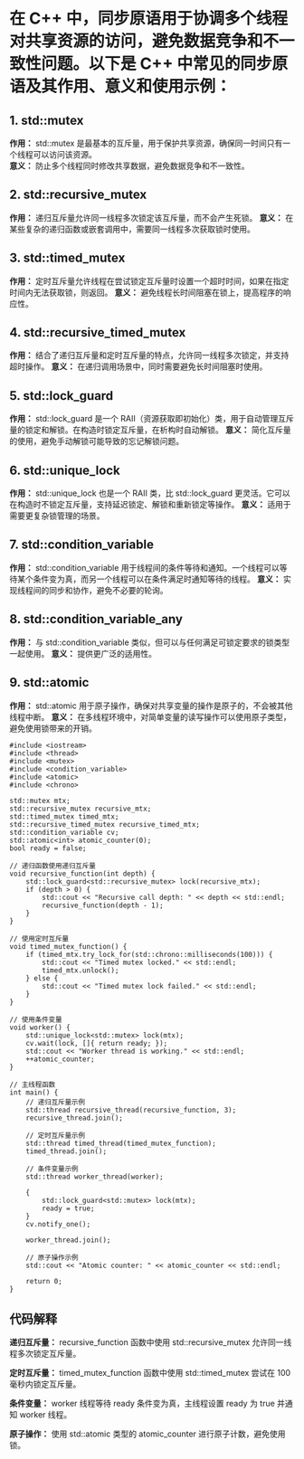 # 在 C++ 中，同步原语用于协调多个线程对共享资源的访问，避免数据竞争和不一致性问题。以下是 C++ 中常见的同步原语及其作用、意义和使用示例：
## 1. std::mutex
**作用：** std::mutex 是最基本的互斥量，用于保护共享资源，确保同一时间只有一个线程可以访问该资源。  
**意义：** 防止多个线程同时修改共享数据，避免数据竞争和不一致性。
## 2. std::recursive_mutex
**作用：** 递归互斥量允许同一线程多次锁定该互斥量，而不会产生死锁。
**意义：** 在某些复杂的递归函数或嵌套调用中，需要同一线程多次获取锁时使用。
## 3. std::timed_mutex
**作用：** 定时互斥量允许线程在尝试锁定互斥量时设置一个超时时间，如果在指定时间内无法获取锁，则返回。
**意义：** 避免线程长时间阻塞在锁上，提高程序的响应性。
## 4. std::recursive_timed_mutex
**作用：** 结合了递归互斥量和定时互斥量的特点，允许同一线程多次锁定，并支持超时操作。
**意义：** 在递归调用场景中，同时需要避免长时间阻塞时使用。
## 5. std::lock_guard
**作用：** std::lock_guard 是一个 RAII（资源获取即初始化）类，用于自动管理互斥量的锁定和解锁。在构造时锁定互斥量，在析构时自动解锁。
**意义：** 简化互斥量的使用，避免手动解锁可能导致的忘记解锁问题。
## 6. std::unique_lock
**作用：** std::unique_lock 也是一个 RAII 类，比 std::lock_guard 更灵活。它可以在构造时不锁定互斥量，支持延迟锁定、解锁和重新锁定等操作。
**意义：** 适用于需要更复杂锁管理的场景。
## 7. std::condition_variable
**作用：** std::condition_variable 用于线程间的条件等待和通知。一个线程可以等待某个条件变为真，而另一个线程可以在条件满足时通知等待的线程。
**意义：** 实现线程间的同步和协作，避免不必要的轮询。
## 8. std::condition_variable_any
**作用：** 与 std::condition_variable 类似，但可以与任何满足可锁定要求的锁类型一起使用。
**意义：** 提供更广泛的适用性。
## 9. std::atomic
**作用：** std::atomic 用于原子操作，确保对共享变量的操作是原子的，不会被其他线程中断。
**意义：** 在多线程环境中，对简单变量的读写操作可以使用原子类型，避免使用锁带来的开销。

```
#include <iostream>
#include <thread>
#include <mutex>
#include <condition_variable>
#include <atomic>
#include <chrono>

std::mutex mtx;
std::recursive_mutex recursive_mtx;
std::timed_mutex timed_mtx;
std::recursive_timed_mutex recursive_timed_mtx;
std::condition_variable cv;
std::atomic<int> atomic_counter(0);
bool ready = false;

// 递归函数使用递归互斥量
void recursive_function(int depth) {
    std::lock_guard<std::recursive_mutex> lock(recursive_mtx);
    if (depth > 0) {
        std::cout << "Recursive call depth: " << depth << std::endl;
        recursive_function(depth - 1);
    }
}

// 使用定时互斥量
void timed_mutex_function() {
    if (timed_mtx.try_lock_for(std::chrono::milliseconds(100))) {
        std::cout << "Timed mutex locked." << std::endl;
        timed_mtx.unlock();
    } else {
        std::cout << "Timed mutex lock failed." << std::endl;
    }
}

// 使用条件变量
void worker() {
    std::unique_lock<std::mutex> lock(mtx);
    cv.wait(lock, []{ return ready; });
    std::cout << "Worker thread is working." << std::endl;
    ++atomic_counter;
}

// 主线程函数
int main() {
    // 递归互斥量示例
    std::thread recursive_thread(recursive_function, 3);
    recursive_thread.join();

    // 定时互斥量示例
    std::thread timed_thread(timed_mutex_function);
    timed_thread.join();

    // 条件变量示例
    std::thread worker_thread(worker);

    {
        std::lock_guard<std::mutex> lock(mtx);
        ready = true;
    }
    cv.notify_one();

    worker_thread.join();

    // 原子操作示例
    std::cout << "Atomic counter: " << atomic_counter << std::endl;

    return 0;
}
```

## 代码解释
**递归互斥量：** recursive_function 函数中使用 std::recursive_mutex 允许同一线程多次锁定互斥量。

**定时互斥量：** timed_mutex_function 函数中使用 std::timed_mutex 尝试在 100 毫秒内锁定互斥量。

**条件变量：** worker 线程等待 ready 条件变为真，主线程设置 ready 为 true 并通知 worker 线程。

**原子操作：** 使用 std::atomic<int> 类型的 atomic_counter 进行原子计数，避免使用锁。

